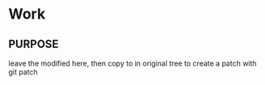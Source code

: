 # Work

## PURPOSE

leave the modified here, then copy to in original tree to create a patch with git patch

